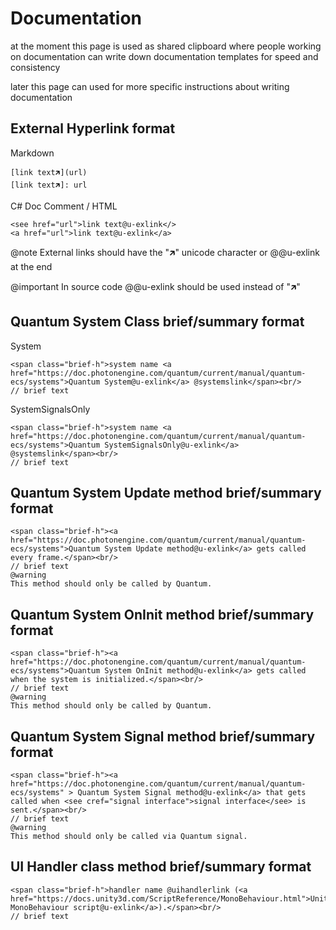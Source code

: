 # Documentation

at the moment this page is used as shared clipboard where people working on documentation can write down documentation templates for speed and consistency

later this page can used for more specific instructions about writing documentation

## External Hyperlink format

Markdown
```
[link text🡵](url)
[link text🡵]: url
```

C# Doc Comment / HTML
```
<see href="url">link text@u-exlink</>
<a href="url">link text@u-exlink</a>
```

@note 
External links should have the "🡵" unicode character or @@u-exlink at the end

@important
In source code @@u-exlink should be used instead of "🡵"

## Quantum System Class brief/summary format

System
```
<span class="brief-h">system name <a href="https://doc.photonengine.com/quantum/current/manual/quantum-ecs/systems">Quantum System@u-exlink</a> @systemslink</span><br/>
// brief text
```

SystemSignalsOnly
```
<span class="brief-h">system name <a href="https://doc.photonengine.com/quantum/current/manual/quantum-ecs/systems">Quantum SystemSignalsOnly@u-exlink</a> @systemslink</span><br/>
// brief text
```

## Quantum System Update method brief/summary format
```
<span class="brief-h"><a href="https://doc.photonengine.com/quantum/current/manual/quantum-ecs/systems">Quantum System Update method@u-exlink</a> gets called every frame.</span><br/>
// brief text
@warning
This method should only be called by Quantum.
```

## Quantum System OnInit method brief/summary format
```
<span class="brief-h"><a href="https://doc.photonengine.com/quantum/current/manual/quantum-ecs/systems">Quantum System OnInit method@u-exlink</a> gets called when the system is initialized.</span><br/>
// brief text
@warning
This method should only be called by Quantum.
```

## Quantum System Signal method brief/summary format
```
<span class="brief-h"><a href="https://doc.photonengine.com/quantum/current/manual/quantum-ecs/systems" > Quantum System Signal method@u-exlink</a> that gets called when <see cref="signal interface">signal interface</see> is sent.</span><br/>
// brief text
@warning
This method should only be called via Quantum signal.
```

## UI Handler class method brief/summary format
```
<span class="brief-h">handler name @uihandlerlink (<a href="https://docs.unity3d.com/ScriptReference/MonoBehaviour.html">Unity MonoBehaviour script@u-exlink</a>).</span><br/>
// brief text
```